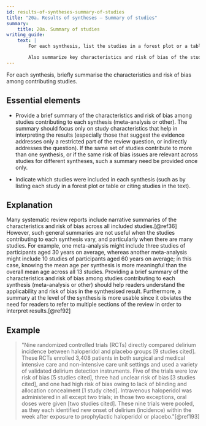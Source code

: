 ```yaml
---
id: results-of-syntheses-summary-of-studies
title: "20a. Results of syntheses – Summary of studies"
summary:
    title: 20a. Summary of studies
writing_guide:
    text: |
        For each synthesis, list the studies in a forest plot or a table.   

        Also summarize key characteristics and risk of bias of the studies in each synthesis. This should focus on the factors which help interpret the results of the synthesis.  For example, some syntheses won’t answer the review question completely or will only indirectly address the review question.  
---
```


For each synthesis, briefly summarise the characteristics and risk of bias among contributing studies.

## Essential elements

-   Provide a brief summary of the characteristics and risk of bias
    among studies contributing to each synthesis (meta-analysis or
    other). The summary should focus only on study characteristics that
    help in interpreting the results (especially those that suggest the
    evidence addresses only a restricted part of the review question, or
    indirectly addresses the question). If the same set of studies
    contribute to more than one synthesis, or if the same risk of bias
    issues are relevant across studies for different syntheses, such a
    summary need be provided once only.

-   Indicate which studies were included in each synthesis (such as by
    listing each study in a forest plot or table or citing studies in
    the text).

## Explanation 

Many systematic review reports include narrative
summaries of the characteristics and risk of bias across all included
studies.[@ref36] However, such general summaries are not useful when the
studies contributing to each synthesis vary, and particularly when there
are many studies. For example, one meta-analysis might include three
studies of participants aged 30 years on average, whereas another
meta-analysis might include 10 studies of participants aged 60 years on
average; in this case, knowing the mean age per synthesis is more
meaningful than the overall mean age across all 13 studies. Providing a
brief summary of the characteristics and risk of bias among studies
contributing to each synthesis (meta-analysis or other) should help
readers understand the applicability and risk of bias in the synthesised
result. Furthermore, a summary at the level of the synthesis is more
usable since it obviates the need for readers to refer to multiple
sections of the review in order to interpret results.[@ref92]

## Example

> "Nine randomized controlled trials (RCTs) directly compared delirium
incidence between haloperidol and placebo groups \[9 studies cited\].
These RCTs enrolled 3,408 patients in both surgical and medical
intensive care and non-intensive care unit settings and used a variety
of validated delirium detection instruments. Five of the trials were low
risk of bias \[5 studies cited\], three had unclear risk of bias \[3
studies cited\], and one had high risk of bias owing to lack of blinding
and allocation concealment \[1 study cited\]. Intravenous haloperidol
was administered in all except two trials; in those two exceptions, oral
doses were given \[two studies cited\]. These nine trials were pooled,
as they each identified new onset of delirium (incidence) within the
week after exposure to prophylactic haloperidol or placebo."[@ref193]